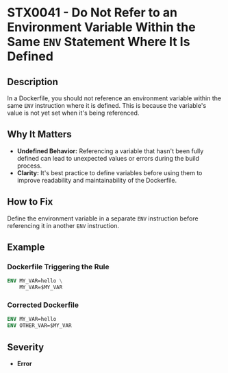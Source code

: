 # STX0041 - Do Not Refer to an Environment Variable Within the Same `ENV` Statement Where It Is Defined

## Description

In a Dockerfile, you should not reference an environment variable within the same `ENV` instruction where it is defined. This is because the variable's value is not yet set when it's being referenced.

## Why It Matters

-   **Undefined Behavior:** Referencing a variable that hasn't been fully defined can lead to unexpected values or errors during the build process.
-   **Clarity:** It's best practice to define variables before using them to improve readability and maintainability of the Dockerfile.

## How to Fix

Define the environment variable in a separate `ENV` instruction before referencing it in another `ENV` instruction.

## Example

### Dockerfile Triggering the Rule

```dockerfile
ENV MY_VAR=hello \
    MY_VAR=$MY_VAR
```

### Corrected Dockerfile

```dockerfile
ENV MY_VAR=hello
ENV OTHER_VAR=$MY_VAR
```

## Severity

  - **Error**

